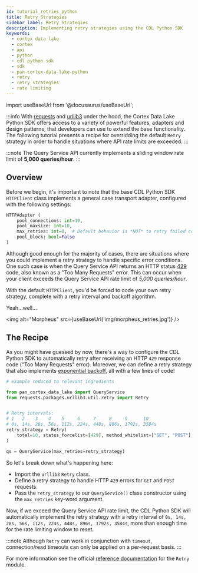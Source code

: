 ```yaml
---
id: tutorial_retries_python
title: Retry Strategies
sidebar_label: Retry Strategies
description: Implementing retry strategies using the CDL Python SDK
keywords:
  - cortex data lake
  - cortex
  - api
  - python
  - cdl python sdk
  - sdk
  - pan-cortex-data-lake-python
  - retry
  - retry strategies
  - rate limiting
---
```


import useBaseUrl from '@docusaurus/useBaseUrl';

:::info
With [requests](https://requests.readthedocs.io/en/master/) and [urllib3](https://urllib3.readthedocs.io/en/latest/) under the hood, the Cortex Data Lake Python SDK offers access to a variety of powerful features, adapters and design patterns, that developers can use to extend the base functionality. The following tutorial presents a recipe for overridding the default `Retry` strategy in order to handle situations where API rate limits are exceeded.
:::

:::note
The Query Service API currently implements a sliding window rate limit of **5,000 queries/hour**.
:::

## Overview

Before we begin, it's important to note that the base CDL Python SDK `HTTPClient` class implements a general case transport adapter, configured with the following settings:

```python
HTTPAdapter (
    pool_connections: int=10,
    pool_maxsize: int=10,
    max_retries: int=0,  # Default behavior is *NOT* to retry failed connections
    pool_block: bool=False
)
```

Although good enough for the majority of cases, there are situations where you could implement a retry strategy to handle specific error conditions. One such case is when the Query Service API returns an HTTP status [429](https://developer.mozilla.org/en-US/docs/Web/HTTP/Status/429) code, also known as a "Too Many Requests" error. This can occur when your client exceeds the Query Service API rate limit of _5,000 queries/hour_.

With the default `HTTPClient`, you'd be forced to code your own retry strategy, complete with a retry interval and backoff algorithm.

Yeah...well...

<img alt="Morpheus" src={useBaseUrl('img/morpheus_retries.jpg')} />

## The Recipe

As you might have guessed by now, there's a way to configure the CDL Python SDK to automatically retry after receiving an HTTP `429` response code ("Too Many Requests" error). Moreover, we can define a retry strategy that also implements [exponential backoff](https://en.wikipedia.org/wiki/Exponential_backoff), all with a few lines of code!

```python
# example reduced to relevant ingredients

from pan_cortex_data_lake import QueryService
from requests.packages.urllib3.util.retry import Retry


# Retry intervals:
# 1   2    3    4    5     6     7     8     9      10
# 0s, 14s, 28s, 56s, 112s, 224s, 448s, 896s, 1792s, 3584s
retry_strategy = Retry(
    total=10, status_forcelist=[429], method_whitelist=["GET", "POST"], backoff_factor=7
)

qs = QueryService(max_retries=retry_strategy)
```

So let's break down what's happening here:

- Import the `urllib3` `Retry` class.
- Define a retry strategy to handle HTTP `429` errors for `GET` and `POST` requests.
- Pass the `retry_strategy` to our `QueryService()` class constructor using the `max_retries` key-word argument.

Now, if we exceed the Query Service API rate limit, the CDL Python SDK will automatically implement the retry strategy with a retry interval of `0s, 14s, 28s, 56s, 112s, 224s, 448s, 896s, 1792s, 3584s`, more than enough time for the rate limiting window to reset.

:::note
Although `Retry` can work in conjunction with `timeout`, connection/read timeouts can only be applied on a per-request basis.
:::

For more information see the official [reference documentation](https://urllib3.readthedocs.io/en/latest/reference/urllib3.util.html#module-urllib3.util.retry) for the `Retry` module.
